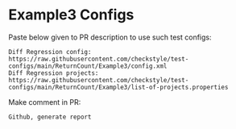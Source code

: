 # Example3 Configs
Paste below given to PR description to use such test configs:
```
Diff Regression config: https://raw.githubusercontent.com/checkstyle/test-configs/main/ReturnCount/Example3/config.xml
Diff Regression projects: https://raw.githubusercontent.com/checkstyle/test-configs/main/ReturnCount/Example3/list-of-projects.properties
```
Make comment in PR:
```
Github, generate report
```
